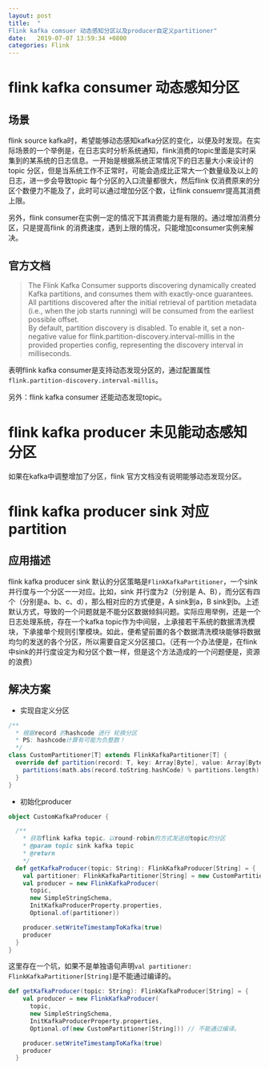 ```yaml
---
layout: post
title:  "
Flink kafka comsuer 动态感知分区以及producer自定义partitioner"
date:   2019-07-07 13:59:34 +0800
categories: Flink
---
```


flink kafka consumer 动态感知分区
===
场景
---
flink source kafka时，希望能够动态感知kafka分区的变化，以便及时发现。在实际场景的一个举例是，在日志实时分析系统通知，flink消费的topic里面是实时采集到的某系统的日志信息。一开始是根据系统正常情况下的日志量大小来设计的topic 分区，但是当系统工作不正常时，可能会造成比正常大一个数量级及以上的日志，进一步会导致topic 每个分区的入口流量都很大，然后flink 仅消费原来的分区个数便力不能及了，此时可以通过增加分区个数，让flink consuemr提高其消费上限。 

另外，flink consumer在实例一定的情况下其消费能力是有限的。通过增加消费分区，只是提高flink 的消费速度，遇到上限的情况，只能增加consumer实例来解决。

官方文档
---
> The Flink Kafka Consumer supports discovering dynamically created Kafka partitions, and consumes them with exactly-once guarantees. All partitions discovered after the initial retrieval of partition metadata (i.e., when the job starts running) will be consumed from the earliest possible offset.  
By default, partition discovery is disabled. To enable it, set a non-negative value for flink.partition-discovery.interval-millis in the provided properties config, representing the discovery interval in milliseconds.

表明flink kafka consumer是支持动态发现分区的，通过配置属性`flink.partition-discovery.interval-millis`。


另外：flink kafka consumer 还能动态发现topic。


flink kafka producer 未见能动态感知分区
===
如果在kafka中调整增加了分区，flink 官方文档没有说明能够动态发现分区。

flink kafka producer sink 对应 partition
===
应用描述
---
flink kafka producer sink 默认的分区策略是`FlinkKafkaPartitioner`，一个sink并行度与一个分区一一对应。比如，sink 并行度为2（分别是
A、B），而分区有四个（分别是a、b、c、d），那么相对应的方式便是，A sink到a，B sink到b。上述默认方式，导致的一个问题就是不能分区数据倾斜问题。实际应用举例，还是一个日志处理系统，存在一个kafka topic作为中间层，上承接若干系统的数据清洗模块，下承接单个规则引擎模块。如此，便希望前置的各个数据清洗模块能够将数据均匀的发送的各个分区，所以需要自定义分区接口。（还有一个办法便是，在flink中sink的并行度设定为和分区个数一样，但是这个方法造成的一个问题便是，资源的浪费）

解决方案
---
- 实现自定义分区    

```scala
/**
  * 根据record 的hashcode 进行 轮换分区
  * PS: hashcode计算有可能为负整数！
  */
class CustomPartitioner[T] extends FlinkKafkaPartitioner[T] {
  override def partition(record: T, key: Array[Byte], value: Array[Byte], targetTopic: String, partitions: Array[Int]): Int = {
    partitions(math.abs(record.toString.hashCode) % partitions.length)
  }
}
```

- 初始化producer     

```scala
object CustomKafkaProducer {

  /**
    * 获取flink kafka topic。以round-robin的方式发送给topic的分区
    * @param topic sink kafka topic
    * @return
    */
  def getKafkaProducer(topic: String): FlinkKafkaProducer[String] = {
    val partitioner: FlinkKafkaPartitioner[String] = new CustomPartitioner[String]
    val producer = new FlinkKafkaProducer(
      topic,
      new SimpleStringSchema,
      InitKafkaProducerProperty.properties,
      Optional.of(partitioner))

    producer.setWriteTimestampToKafka(true)
    producer
  }
}
```

这里存在一个坑，如果不是单独语句声明`val partitioner: FlinkKafkaPartitioner[String]`是不能通过编译的。

```scala
def getKafkaProducer(topic: String): FlinkKafkaProducer[String] = {
    val producer = new FlinkKafkaProducer(
      topic,
      new SimpleStringSchema,
      InitKafkaProducerProperty.properties,
      Optional.of(new CustomPartitioner[String])) // 不能通过编译。

    producer.setWriteTimestampToKafka(true)
    producer
  }
```
